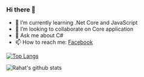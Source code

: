 ### Hi there 👋

- 🌱 I’m currently learning .Net Core and JavaScript
- 👯 I’m looking to collaborate on Core application
- 💬 Ask me about C# 
- 📫 How to reach me: [Facebook](https://www.facebook.com/rahathosen.cse/)


[![Top Langs](https://github-readme-stats.vercel.app/api/top-langs/?username=rahathosen&layout=compact)](https://github.com/anuraghazra/github-readme-stats)

![Rahat's github stats](https://github-readme-stats.vercel.app/api?username=rahathosen&show_icons=true&theme=radical)

<!--
**rahathosen/rahathosen** is a ✨ _special_ ✨ repository because its `README.md` (this file) appears on your GitHub profile.

Here are some ideas to get you started:

- 🔭 I’m currently working on ...
- 🌱 I’m currently learning ...
- 👯 I’m looking to collaborate on ...
- 🤔 I’m looking for help with ...
- 💬 Ask me about ...
- 📫 How to reach me: ...
- 😄 Pronouns: ...
- ⚡ Fun fact: ...
-->

